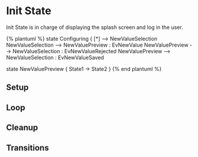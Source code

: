 # Init State

Init State is in charge of displaying the splash screen and log in the user.

{% plantuml %}
state Configuring {
  [*] --> NewValueSelection
  NewValueSelection --> NewValuePreview : EvNewValue
  NewValuePreview --> NewValueSelection : EvNewValueRejected
  NewValuePreview --> NewValueSelection : EvNewValueSaved
  
  state NewValuePreview {
     State1 -> State2
  }
{% end plantuml %}


## Setup


## Loop

## Cleanup

## Transitions